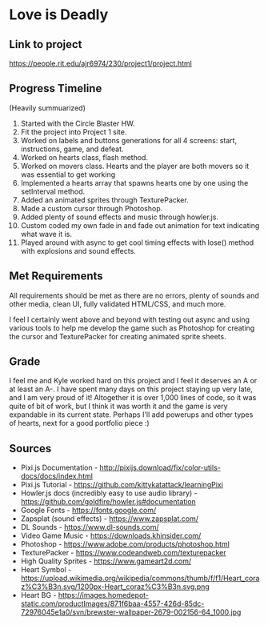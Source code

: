 # Love is Deadly

## Link to project
https://people.rit.edu/ajr6974/230/project1/project.html

## Progress Timeline
(Heavily summuarized)
1. Started with the Circle Blaster HW.
2. Fit the project into Project 1 site.
3. Worked on labels and buttons generations for all 4 screens: start, instructions, game, and defeat.
4. Worked on hearts class, flash method.
5. Worked on movers class. Hearts and the player are both movers so it was essential to get working
6. Implemented a hearts array that spawns hearts one by one using the setInterval method.
7. Added an animated sprites through TexturePacker.
8. Made a custom cursor through Photoshop.
9. Added plenty of sound effects and music through howler.js.
10. Custom coded my own fade in and fade out animation for text indicating what wave it is.
11. Played around with async to get cool timing effects with lose() method with explosions and sound effects.

## Met Requirements
All requirements should be met as there are no errors, plenty of sounds and other media, clean UI, fully validated HTML/CSS, and much more.

I feel I certainly went above and beyond with testing out async and using various tools to help me develop the game such as Photoshop for creating the cursor and TexturePacker for creating animated sprite sheets.

## Grade
I feel me and Kyle worked hard on this project and I feel it deserves an A or at least an A-. I have spent many days on this project staying up very late, and I am very proud of it! Altogether it is over 1,000 lines of code, so it was quite of bit of work, but I think it was worth it and the game is very expandable in its current state. Perhaps I'll add powerups and other types of hearts, next for a good portfolio piece :)

## Sources
* Pixi.js Documentation - http://pixijs.download/fix/color-utils-docs/docs/index.html
* Pixi.js Tutorial - https://github.com/kittykatattack/learningPixi
* Howler.js docs (incredibly easy to use audio library) - https://github.com/goldfire/howler.js#documentation
* Google Fonts - https://fonts.google.com/
* Zapsplat (sound effects) - https://www.zapsplat.com/
* DL Sounds - https://www.dl-sounds.com/
* Video Game Music - https://downloads.khinsider.com/
* Photoshop - https://www.adobe.com/products/photoshop.html
* TexturePacker - https://www.codeandweb.com/texturepacker
* High Quality Sprites - https://www.gameart2d.com/
* Heart Symbol - https://upload.wikimedia.org/wikipedia/commons/thumb/f/f1/Heart_coraz%C3%B3n.svg/1200px-Heart_coraz%C3%B3n.svg.png
* Heart BG - https://images.homedepot-static.com/productImages/871f6baa-4557-426d-85dc-72976045e1a0/svn/brewster-wallpaper-2679-002156-64_1000.jpg
